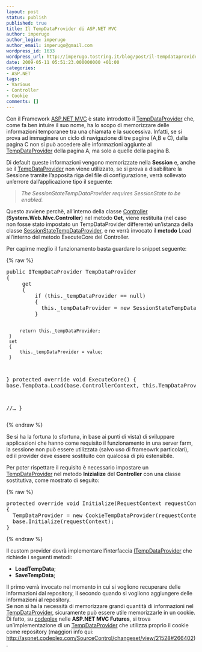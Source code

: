 ```yaml
---
layout: post
status: publish
published: true
title: Il TempDataProvider di ASP.NET MVC
author: imperugo
author_login: imperugo
author_email: imperugo@gmail.com
wordpress_id: 1633
wordpress_url: http://imperugo.tostring.it/blog/post/il-tempdataprovider-di-aspnet-mvc/
date: 2009-05-11 05:51:23.000000000 +01:00
categories:
- ASP.NET
tags:
- Various
- Controller
- Cookie
comments: []
---
```

<p>Con il Framework <a target="_blank" href="http://www.asp.net/mvc">ASP.NET MVC</a> &egrave; stato introdotto il <a target="_blank" href="http://msdn.microsoft.com/en-us/library/system.web.mvc.controller.tempdataprovider.aspx">TempDataProvider</a> che, come fa ben intuire il suo nome, ha lo scopo di memorizzare delle informazioni temporanee tra una chiamata e la successiva. Infatti, se si prova ad immaginare un ciclo di navigazione di tre pagine (A,B e C), dalla pagina C non si pu&ograve; accedere alle informazioni aggiunte al <a target="_blank" href="http://msdn.microsoft.com/en-us/library/system.web.mvc.controller.tempdataprovider.aspx">TempDataProvider</a> della pagina A, ma solo a quelle della pagina B.</p>
<p>Di default queste informazioni vengono memorizzate nella <strong>Session</strong> e, anche se il <a target="_blank" href="http://msdn.microsoft.com/en-us/library/system.web.mvc.controller.tempdataprovider.aspx">TempDataProvider</a> non viene utilizzato, se si prova a disabilitare la Sessione tramite l&rsquo;apposita riga del file di configurazione, verr&agrave; sollevato un&rsquo;errore dall&rsquo;applicazione tipo il seguente:</p>
<blockquote>
<p><i>The SessionStateTempDataProvider requires SessionState to be enabled.</i></p>
</blockquote>
<p>Questo avviene perch&egrave;, all&rsquo;interno della classe <a target="_blank" href="http://msdn.microsoft.com/en-us/library/system.web.mvc.controller.aspx">Controller</a> (<strong>System.Web.Mvc.Controller</strong>) nel metodo <strong>Get</strong>, viene restituita (nel caso non fosse stato impostato un TempDataProvider differente) un&rsquo;istanza della classe <a target="_blank" href="http://msdn.microsoft.com/en-us/library/system.web.mvc.sessionstatetempdataprovider.aspx">SessionStateTempDataProvider</a>, e ne verr&agrave; invocato il <strong>metodo</strong> Load all&rsquo;interno del metodo ExecuteCore del Controller.</p>
<p>Per capirne meglio il funzionamento basta guardare lo snippet seguente:</p>
{% raw %}<pre class="brush: csharp; ruler: true;">
public ITempDataProvider TempDataProvider
{
     get
     {
         if (this._tempDataProvider == null)
         {
           this._tempDataProvider = new SessionStateTempDataProvider();
         }

         return this._tempDataProvider;
     }
     set
     {
         this._tempDataProvider = value;
     }
}
protected override void ExecuteCore()
{
  base.TempData.Load(base.ControllerContext, this.TempDataProvider);

  //&hellip;
}</pre>{% endraw %}
<p>Se si ha la fortuna (o sfortuna, in base ai punti di vista) di sviluppare applicazioni che hanno come requisito il funzionamento in una server farm, la sessione non pu&ograve; essere utilizzata (salvo uso di frameowrk particolari), ed il provider deve essere sostituito con qualcosa di pi&ugrave; estensibile.</p>
<p>Per poter rispettare il requisito &egrave; necessario impostare un <a target="_blank" href="http://msdn.microsoft.com/en-us/library/system.web.mvc.controller.tempdataprovider.aspx">TempDataProvider</a> nel metodo <strong>Inizialize</strong> del <strong>Controller</strong> con una classe sostitutiva, come mostrato di seguito:</p>
{% raw %}<pre class="brush: csharp; ruler: true;">
protected override void Initialize(RequestContext requestContext)
{
  TempDataProvider = new CookieTempDataProvider(requestContext.HttpContext);
  base.Initialize(requestContext);
}</pre>{% endraw %}
<p>Il custom provider dovr&agrave; implementare l&rsquo;interfaccia <a target="_blank" href="http://msdn.microsoft.com/en-us/library/system.web.mvc.itempdataprovider.aspx">ITempDataProvider</a> che richiede i seguenti metodi:</p>
<ul>
    <li><strong>LoadTempData</strong>;</li>
    <li><strong>SaveTempData</strong>;</li>
</ul>
<p>Il primo verr&agrave; invocato nel momento in cui si vogliono recuperare delle informazioni dal repository, il secondo quando si vogliono aggiungere delle informazioni al repository. <br />
Se non si ha la necessit&agrave; di memorizzare grandi quantit&agrave; di informazioni nel <a target="_blank" href="http://msdn.microsoft.com/en-us/library/system.web.mvc.controller.tempdataprovider.aspx">TempDataProvider</a>, sicuramente pu&ograve; essere utile memorizzarle in un cookie. <br />
Di fatto, su <a target="_blank" href="http://www.codeplex.com/">codeplex</a> nelle <strong>ASP.NET MVC Futures</strong>, si trova un&rsquo;implementazione di un <a target="_blank" href="http://msdn.microsoft.com/en-us/library/system.web.mvc.controller.tempdataprovider.aspx">TempDataProvider</a> che utilizza proprio il cookie come repository (maggiori info qui: <a href="http://aspnet.codeplex.com/SourceControl/changeset/view/21528#266402">http://aspnet.codeplex.com/SourceControl/changeset/view/21528#266402</a>).</p>
